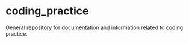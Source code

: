 # coding_practice
General repository for documentation and information related to coding practice. 
